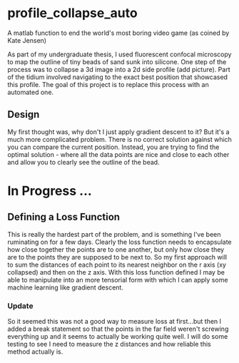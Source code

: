 # profile_collapse_auto
A matlab function to end the world's most boring video game (as coined by Kate Jensen)

As part of my undergraduate thesis, I used fluorescent confocal microscopy to map the outline of tiny beads of sand sunk into silicone. One step of the process was to collapse a 3d image into a 2d side profile (add picture). Part of the tidium involved navigating to the exact best position that showcased this profile. The goal of this project is to replace this process with an automated one.

## Design
My first thought was, why don't I just apply gradient descent to it? But it's a much more complicated problem. There is no correct solution against which you can compare the current position. Instead, you are trying to find the optimal solution - where all the data points are nice and close to each other and allow you to clearly see the outline of the bead.

# In Progress ...

## Defining a Loss Function
This is really the hardest part of the problem, and is something I've been ruminating on for a few days. Clearly the loss function needs to encapsulate how close together the points are to one another, but only how close they are to the points they are supposed to be next to. So my first approach will to sum the distances of each point to its nearest neighbor on the r axis (xy collapsed) and then on the z axis.  With this loss function defined I may be able to manipulate into an more tensorial form with which I can apply some machine learning like gradient descent. 

### Update
So it seemed this was not a good way to measure loss at first...but then I added a break statement so that the points in the far field weren't screwing everything up and it seems to actually be working quite well. I will do some testing to see I need to measure the z distances and how reliable this method actually is.
